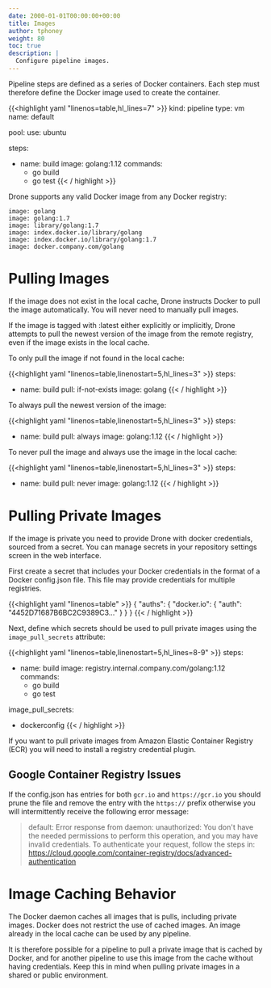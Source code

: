 ```yaml
---
date: 2000-01-01T00:00:00+00:00
title: Images
author: tphoney
weight: 80
toc: true
description: |
  Configure pipeline images.
---
```


Pipeline steps are defined as a series of Docker containers. Each step must therefore define the Docker image used to create the container.

{{<highlight yaml "linenos=table,hl_lines=7" >}}
kind: pipeline
type: vm
name: default

pool:
  use: ubuntu

steps:
- name: build
  image: golang:1.12
  commands:
  - go build
  - go test
{{< / highlight >}}

Drone supports any valid Docker image from any Docker registry:

```
image: golang
image: golang:1.7
image: library/golang:1.7
image: index.docker.io/library/golang
image: index.docker.io/library/golang:1.7
image: docker.company.com/golang
```

# Pulling Images

If the image does not exist in the local cache, Drone instructs Docker to pull the image automatically. You will never need to manually pull images.

If the image is tagged with :latest either explicitly or implicitly, Drone attempts to pull the newest version of the image from the remote registry, even if the image exists in the local cache.


To only pull the image if not found in the local cache:

{{<highlight yaml "linenos=table,linenostart=5,hl_lines=3" >}}
steps:
- name: build
  pull: if-not-exists
  image: golang
{{< / highlight >}}

To always pull the newest version of the image:

{{<highlight yaml "linenos=table,linenostart=5,hl_lines=3" >}}
steps:
- name: build
  pull: always
  image: golang:1.12
{{< / highlight >}}

To never pull the image and always use the image in the local cache:

{{<highlight yaml "linenos=table,linenostart=5,hl_lines=3" >}}
steps:
- name: build
  pull: never
  image: golang:1.12
{{< / highlight >}}

# Pulling Private Images

If the image is private you need to provide Drone with docker credentials, sourced from a secret. You can manage secrets in your repository settings screen in the web interface.

First create a secret that includes your Docker credentials in the format of a Docker config.json file. This file may provide credentials for multiple registries.

{{<highlight yaml "linenos=table" >}}
{
    "auths": {
        "docker.io": {
            "auth": "4452D71687B6BC2C9389C3..."
        }
    }
}
{{< / highlight >}}

Next, define which secrets should be used to pull private images using the `image_pull_secrets` attribute:

{{<highlight yaml "linenos=table,linenostart=5,hl_lines=8-9" >}}
steps:
- name: build
  image: registry.internal.company.com/golang:1.12
  commands:
  - go build
  - go test

image_pull_secrets:
- dockerconfig
{{< / highlight >}}

<div class="alert alert-info">
If you want to pull private images from Amazon Elastic Container Registry (ECR) you will need to install a registry credential plugin.
</div>


## Google Container Registry Issues

If the config.json has entries for both `gcr.io` and `https://gcr.io` you should prune the file and remove the entry with the `https://` prefix otherwise you will intermittently receive the following error message:

> default: Error response from daemon: unauthorized: You don't have the needed permissions to perform this operation, and you may have invalid credentials. To authenticate your request, follow the steps in: https://cloud.google.com/container-registry/docs/advanced-authentication

# Image Caching Behavior

The Docker daemon caches all images that is pulls, including private images. Docker does not restrict the use of cached images. An image already in the local cache can be used by any pipeline.

It is therefore possible for a pipeline to pull a private image that is cached by Docker, and for another pipeline to use this image from the cache without having credentials. Keep this in mind when pulling private images in a shared or public environment.
